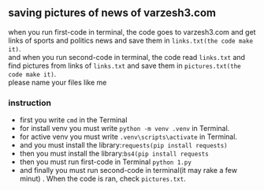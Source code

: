 ## saving pictures of news of varzesh3.com
when you run first-code in terminal, the code goes to varzesh3.com and get links of sports and politics news and save them in `links.txt(the code make it)`. \
and when you run second-code in terminal, the code read `links.txt` and find pictures from links of `links.txt` and save them in `pictures.txt(the code make it)`. \
please name your files like me
### instruction
- first you write `cmd` in the Terminal  
- for install venv you must write `python -m venv .venv` in Terminal.
- for active venv you must write `.venv\scripts\activate` in Terminal.
- and you must install the library:`requests(pip install requests)`
- then you must install the library:`bs4(pip install requests`
- then you must run first-code in Terminal `python 1.py`
- and finally you must run second-code in terminal(it may rake a few minut) . 
When the code is ran, check `pictures.txt`.
